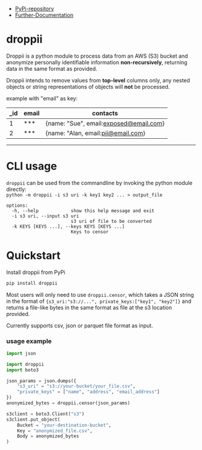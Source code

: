 - [PyPi-repository](https://pypi.org/project/droppii)  
- [Further-Documentation](https://samule-i.github.io/droppii)

# droppii
Droppii is a python module to process data from an AWS (S3) bucket and anonymize personally identifiable information **non-recursively**, returning data in the same format as provided.

Droppii intends to remove values from **top-level** columns only, any nested objects or string representations of objects will **not** be processed.

example with "email" as key:

|_id|email|contacts|
|---|---|---|
|1|***|{name: "Sue", email:exposed@email.com}|
|2|***|{name: "Alan, email:pii@email.com}|
___

# CLI usage
`droppii` can be used from the commandline by invoking the python module directly:  
`python -m droppii -i s3 uri -k key1 key2 ... > output_file`
```
options:
  -h, --help            show this help message and exit
  -i s3 uri, --input s3 uri
                        s3 uri of file to be converted
  -k KEYS [KEYS ...], --keys KEYS [KEYS ...]
                        Keys to censor
```

# Quickstart
Install droppii from PyPi
```sh
pip install droppii
```

Most users will only need to use `droppii.censor`, which takes a JSON string in the format of `{s3_uri:"s3://...", private_keys:["key1", "key2"]}` and returns a file-like bytes in the same format as file at the s3 location provided.

Currently supports csv, json or parquet file format as input.
### usage example
```python
import json

import droppii
import boto3

json_params = json.dumps({
    "s3_uri" = "s3://your-bucket/your_file.csv",
    "private_keys" = ["name", "address", "email_address"]
})
anonymized_bytes = droppii.censor(json_params)

s3client = boto3.Client("s3")
s3client.put_object(
    Bucket = "your-destination-bucket",
    Key = "anonymized_file.csv",
    Body = anonymized_bytes
)
``` 
